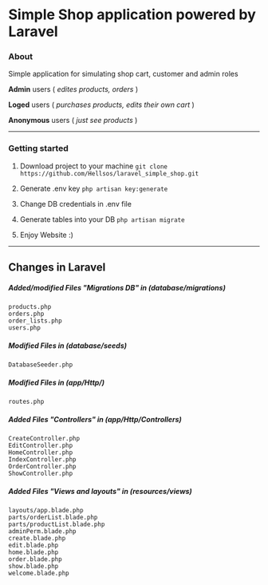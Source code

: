 # Simple Shop application powered by Laravel

### About

Simple application for simulating shop cart, customer and admin roles

**Admin** users ( *edites products, orders* )

**Loged** users ( *purchases products, edits their own cart* )

**Anonymous** users ( *just see products* )


---
### Getting started

1. Download project to your machine `git clone https://github.com/Hellsos/laravel_simple_shop.git`

2. Generate .env key `php artisan key:generate`

3. Change DB credentials in .env file

4. Generate tables into your DB `php artisan migrate`

5. Enjoy Website :) 

---
## Changes in Laravel

##### Added/modified Files "Migrations DB" in (database/migrations)


```````
products.php
orders.php
order_lists.php
users.php
```````

##### Modified Files in (database/seeds)


``````````
DatabaseSeeder.php
``````````

##### Modified Files in (app/Http/)


``````````
routes.php
``````````



##### Added Files "Controllers" in (app/Http/Controllers)


```````
CreateController.php
EditController.php
HomeController.php
IndexController.php
OrderController.php
ShowController.php

```````


##### Added Files "Views and layouts" in (resources/views)

`````````
layouts/app.blade.php
parts/orderList.blade.php
parts/productList.blade.php
adminPerm.blade.php
create.blade.php
edit.blade.php
home.blade.php
order.blade.php
show.blade.php
welcome.blade.php
`````````



